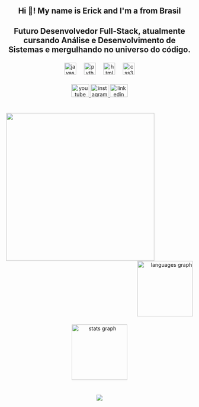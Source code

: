<h2 align="center">Hi 👋! My name is Erick and I'm a from Brasil</h2>

###

<h2 align="center">Futuro Desenvolvedor Full-Stack, atualmente cursando Análise e Desenvolvimento de Sistemas e mergulhando no universo do código.</h2>

###

<div align="center">
  <img src="https://cdn.jsdelivr.net/gh/devicons/devicon/icons/javascript/javascript-original.svg" height="32" alt="javascript logo"  />
  <img width="13" />
  <img src="https://cdn.jsdelivr.net/gh/devicons/devicon/icons/python/python-original.svg" height="32" alt="python logo"  />
  <img width="13" />
  <img src="https://cdn.jsdelivr.net/gh/devicons/devicon/icons/html5/html5-original.svg" height="32" alt="html5 logo"  />
  <img width="13" />
  <img src="https://cdn.jsdelivr.net/gh/devicons/devicon/icons/css3/css3-original.svg" height="32" alt="css3 logo"  />
</div>

###

<div align="center">
  <a href="https://www.youtube.com/@Erick_build" target="_blank">
    <img src="https://raw.githubusercontent.com/maurodesouza/profile-readme-generator/master/src/assets/icons/social/youtube/default.svg" width="48" height="35" alt="youtube logo"  />
  </a>
  <a href="https://www.instagram.com/er1ckb/" target="_blank">
    <img src="https://raw.githubusercontent.com/maurodesouza/profile-readme-generator/master/src/assets/icons/social/instagram/default.svg" width="48" height="35" alt="instagram logo"  />
  </a>
  <img src="https://raw.githubusercontent.com/maurodesouza/profile-readme-generator/master/src/assets/icons/social/linkedin/default.svg" width="48" height="35" alt="linkedin logo"  />
</div>

###

<br clear="both">

<img align="left" height="400" src="https://camo.githubusercontent.com/82acdce067eaf02cefe3d6bfa45eec745881f42196a0947b4ea0bd2bfe13ad33/68747470733a2f2f692e70696e696d672e636f6d2f6f726967696e616c732f63362f30662f37342f63363066373435623838313964333439613338623031333361663664613263332e676966"  />

###

<div align="right">
  <img src="https://github-readme-stats.vercel.app/api/top-langs?username=ErickDsBR&locale=en&hide_title=false&layout=compact&card_width=320&langs_count=5&theme=discord_old_blurple&hide_border=false&order=2" height="150" alt="languages graph"  />
</div>

###

<div align="center">
  <img src="https://github-readme-stats.vercel.app/api?username=ErickDsBR&hide_title=true&hide_rank=false&show_icons=true&include_all_commits=true&count_private=true&disable_animations=false&theme=discord_old_blurple&locale=en&hide_border=false" height="150" alt="stats graph"  />
</div>

###

<br clear="both">

<div align="center">
  <img src="https://visitor-badge.laobi.icu/badge?page_id=ErickDsBR.ErickDsBR&"  />
</div>

###
